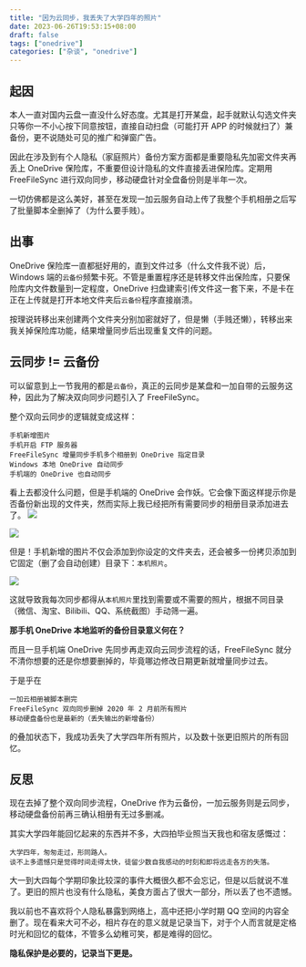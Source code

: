 ```yaml
---
title: "因为云同步，我丢失了大学四年的照片"
date: 2023-06-26T19:53:15+08:00
draft: false
tags: ["onedrive"]
categories: ["杂谈", "onedrive"]
---
```


## 起因
本人一直对国内云盘一直没什么好态度。尤其是打开某盘，起手就默认勾选文件夹只等你一不小心按下同意按钮，直接自动扫盘（可能打开 APP 的时候就扫了）兼备份，更不说随处可见的推广和弹窗广告。

因此在涉及到有个人隐私（家庭照片）备份方案方面都是重要隐私先加密文件夹再丢上 OneDrive 保险库，不重要但设计隐私的文件直接丢进保险库。定期用 FreeFileSync 进行双向同步，移动硬盘针对全盘备份则是半年一次。

一切仿佛都是这么美好，甚至在发现一加云服务自动上传了我整个手机相册之后写了批量脚本全删掉了（为什么要手贱）。

## 出事
OneDrive 保险库一直都挺好用的，直到文件过多（什么文件我不说）后，Windows 端的`云备份`频繁卡死。不管是重置程序还是转移文件出保险库，只要保险库内文件数量到一定程度，OneDrive 扫盘建索引传文件这一套下来，不是卡在正在上传就是打开本地文件夹后`云备份`程序直接崩溃。

按理说转移出来创建两个文件夹分别加密就好了，但是懒（手贱还懒），转移出来我关掉保险库功能，结果增量同步后出现重复文件的问题。

## 云同步 != 云备份
可以留意到上一节我用的都是`云备份`，真正的云同步是某盘和一加自带的云服务这种，因此为了解决双向同步问题引入了 FreeFileSync。

整个双向云同步的逻辑就变成这样：

    手机新增图片
    手机开启 FTP 服务器
    FreeFileSync 增量同步手机多个相册到 OneDrive 指定目录
    Windows 本地 OneDrive 自动同步
    手机端的 OneDrive 也自动同步

看上去都没什么问题，但是手机端的 OneDrive 会作妖。它会像下面这样提示你是否备份新出现的文件夹，然而实际上我已经把所有需要同步的相册目录添加进去了。
![](https://s2.loli.net/2023/06/26/9zogxf2W58w6MK7.jpg)

![](https://s2.loli.net/2023/06/26/VcYxLvEHsi4oXwU.jpg)

但是！手机新增的图片不仅会添加到你设定的文件夹去，还会被多一份拷贝添加到它固定（删了会自动创建）目录下：`本机照片`。

![](https://s2.loli.net/2023/06/26/218yIMGmLTZnzRF.png)

这就导致我每次同步都得从`本机照片`里找到需要或不需要的照片，根据不同目录（微信、淘宝、Bilibili、QQ、系统截图）手动筛一遍。

**那手机 OneDrive 本地监听的备份目录意义何在？**

而且一旦手机端 OneDrive 先同步再走双向云同步流程的话，FreeFileSync 就分不清你想要的还是你想要删掉的，毕竟哪边修改日期更新就增量同步过去。

于是乎在

    一加云相册被脚本删完
    FreeFileSync 双向同步删掉 2020 年 2 月前所有照片
    移动硬盘备份也是最新的（丢失输出的新增备份）

的叠加状态下，我成功丢失了大学四年所有照片，以及数十张更旧照片的所有回忆。

## 反思
现在去掉了整个双向同步流程，OneDrive 作为云备份，一加云服务则是云同步，移动硬盘备份前再三确认相册有无过多删减。

其实大学四年能回忆起来的东西并不多，大四拍毕业照当天我也和宿友感慨过：

    大学四年，匆匆走过，形同路人。
    谈不上多遗憾只是觉得时间走得太快，徒留少数自我感动的时刻和即将远走各方的失落。

大一到大四每个学期印象比较深的事件大概很久都不会忘记，但是以后就说不准了。更旧的照片也没有什么隐私，美食方面占了很大一部分，所以丢了也不遗憾。

我以前也不喜欢将个人隐私暴露到网络上，高中还把小学时期 QQ 空间的内容全删了。现在看来大可不必，相片存在的意义就是记录当下，对于个人而言就是定格时光和回忆的载体，不管多么幼稚可笑，都是难得的回忆。


**隐私保护是必要的，记录当下更是。**



